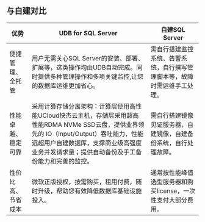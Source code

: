## 与自建对比

| 优势         | UDB for SQL Server                                                       | 自建SQL Server                         |
| ------------- | -------------------------------------------------------------------- | ------------------------------------ |
| 便捷管理、全托管   | 用户无需关心SQL Server的安装、部署、扩展等，这类操作均由UDB自动完成。同时提供多种管理操作和多项关键监控,让您的数据库运维更加省心。 | 需自行搭建监控系统、告警系统，自行撰写管理脚本等，故障时需运维手工处理。 |
| 性能卓越、稳定可靠 | 采用计算存储分离架构：计算层使用高性能UCloud快杰云主机，存储层采用超高性能RDMA NVMe SSD云盘，提供业界领先的 IO（Input/Output）吞吐能力，性能远超用户自建数据库，支撑商业级高强度业务并发请求量；提供自动备份及手工备份能力和完善的监控。                                      | 需自行搭建镜像见证服务器，自建镜像，自建备份系统，自行处理故障。     |
| 性价比高、节省成本  | 微软正版授权，按需购买，租用付费，随时升级，帮助您有效降低数据库基础设施投入。                                  | 通常按性能峰值选型服务器和购买license，一次性支付大部分费用。   |
